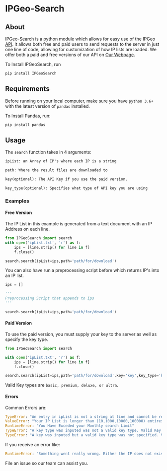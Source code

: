 # IPGeo-Search

## About

IPGeo-Search is a python module which allows for easy use of the [IPGeo API](https://github.com/MatthiasRathbun/IPGeo). It allows both free and paid users to send requests to the server in just one line of code, allowing for customization of how IP lists are loaded. We offer both a paid and free versions of our API on [Our Webpage](http://ipgeo.azurewebsites.net/).

To Install IPGeoSearch, run

```cmd
pip install IPGeoSearch
```

## Requirements

Before running on your local computer, make sure you have `python 3.6+` with the latest version of `pandas` installed.

To Install Pandas, run:

```cmd
pip install pandas
```

## Usage

The `search` function takes in 4 arguments:

```txt
ipList: an Array of IP's where each IP is a string

path: Where the result files are downloaded to

key(optional): The API Key if you use the paid version.

key_type(optional): Specifies what type of API key you are using
```

### Examples

#### Free Version

The IP List in this example is generated from a text document with an IP Address on each line.

```python
from IPGeoSearch import search
with open('ipList.txt', 'r') as f:
    ips = [line.strip() for line in f]
    f.close()

search.search(ipList=ips,path='path/for/download')
```

You can also have run a preprocessing script before which returns IP's into an IP list.

```python
ips = []

'''
Preprocessing Script that appends to ips
'''

search.search(ipList=ips,path='path/for/download')
```

#### Paid Version

To use the paid version, you must supply your key to the server as well as specify the key type.

```python
from IPGeoSearch import search

with open('ipList.txt', 'r') as f:
    ips = [line.strip() for line in f]
    f.close()

search.search(ipList=ips,path='path/for/download',key='key',key_type='key_type)
```

Valid Key types are `basic, premium, deluxe, or ultra`.

#### Errors

Common Errors are:

```python
TypeError: "An entry in ipList is not a string at line and cannot be read by the server"
ValueError: "Your IP List is longer than (10,1000,10000,100000) entires, which is more than alloted for your version. Sending it would result in an error from the server. Please shorten your list so that all your IP's may be processed."
RuntimeError: "You Have Exceded your Monthly search Limit"
TypeError: "A key type was inputed was not a valid key type. Valid Key types are: basic, premium, deluxe, and ultra"
TypeError: "A key was inputed but a valid key type was not specified. Valid Key types are: basic, premium, deluxe, and ultra"
```

If you receive an error like:

```python
RuntimeError: "Something went really wrong. Either the IP does not exist in the database, they key is not valid, server is down, or another error occured. Check x.x.x.x.json for more details and file an issue if you are unable to solve the problem."
```

File an issue so our team can assist you.
